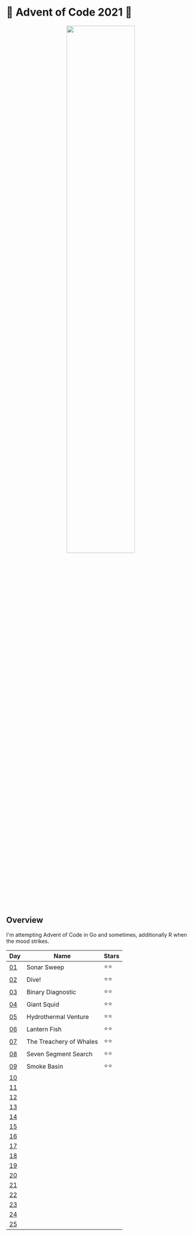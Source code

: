 # 🎄 Advent of Code 2021 🎄

<p align="center"><img style="height:60%; width: auto;" src="https://i.giphy.com/media/BpGWitbFZflfSUYuZ9/giphy.webp"/></p>

## Overview

I'm attempting Advent of Code in Go and sometimes, additionally R when the mood strikes.

| Day                                        | Name | Stars |
| ------------------------------------------ | ---- | ----- |
| [01](https://adventofcode.com/2021/day/1)  |   Sonar Sweep   |  ⭐⭐  |
| [02](https://adventofcode.com/2021/day/2)  |   Dive!   |  ⭐⭐ |
| [03](https://adventofcode.com/2021/day/3)  |   Binary Diagnostic   | ⭐⭐ |
| [04](https://adventofcode.com/2021/day/4)  |   Giant Squid   | ⭐⭐ |
| [05](https://adventofcode.com/2021/day/5)  |   Hydrothermal Venture   | ⭐⭐ |
| [06](https://adventofcode.com/2021/day/6)  |   Lantern Fish   |  ⭐⭐ |
| [07](https://adventofcode.com/2021/day/7)  |   The Treachery of Whales   | ⭐⭐ |
| [08](https://adventofcode.com/2021/day/8)  |   Seven Segment Search   | ⭐⭐ |
| [09](https://adventofcode.com/2021/day/9)  |   Smoke Basin   |  ⭐⭐ |
| [10](https://adventofcode.com/2021/day/10) |      |   |
| [11](https://adventofcode.com/2021/day/11) |      |   |
| [12](https://adventofcode.com/2021/day/12) |      |   |
| [13](https://adventofcode.com/2021/day/13) |      |   |
| [14](https://adventofcode.com/2021/day/14) |      |   |
| [15](https://adventofcode.com/2021/day/15) |      |   |
| [16](https://adventofcode.com/2021/day/16) |      |   |
| [17](https://adventofcode.com/2021/day/17) |      |   |
| [18](https://adventofcode.com/2021/day/18) |      |   |
| [19](https://adventofcode.com/2021/day/19) |      |   |
| [20](https://adventofcode.com/2021/day/20) |      |   |
| [21](https://adventofcode.com/2021/day/21) |      |   |
| [22](https://adventofcode.com/2021/day/22) |      |   |
| [23](https://adventofcode.com/2021/day/23) |      |   |
| [24](https://adventofcode.com/2021/day/24) |      |   |
| [25](https://adventofcode.com/2021/day/25) |      |   |


